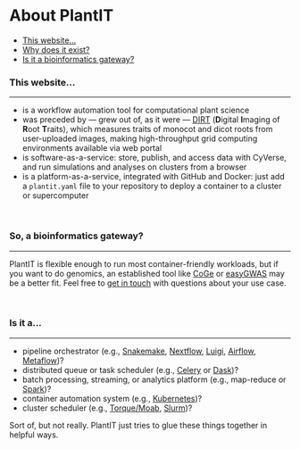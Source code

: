 # About PlantIT

<!-- START doctoc generated TOC please keep comment here to allow auto update -->
<!-- DON'T EDIT THIS SECTION, INSTEAD RE-RUN doctoc TO UPDATE -->

- [This website...](#this-website)
- [Why does it exist?](#why-does-it-exist)
- [Is it a bioinformatics gateway?](#is-it-a-bioinformatics-gateway)

<!-- END doctoc generated TOC please keep comment here to allow auto update -->

### This website...

---

- is a workflow automation tool for computational plant science 
- was preceded by &mdash; grew out of, as it were &mdash; [DIRT](http://dirt.cyverse.org/?q=welcome) (**D**igital **I**maging of **R**oot **T**raits), which measures traits of monocot and dicot roots from user-uploaded images, making high-throughput grid computing environments available via web portal
- is software-as-a-service: store, publish, and access data with CyVerse, and run simulations and analyses on clusters from a browser
- is a platform-as-a-service, integrated with GitHub and Docker: just add a `plantit.yaml` file to your repository to deploy a container to a cluster or supercomputer

<br/>

### So, a bioinformatics gateway?

---

PlantIT is flexible enough to run most container-friendly workloads, but if you want to do genomics, an established tool like [CoGe](https://genomevolution.org/CoGe/) or [easyGWAS](https://easygwas.ethz.ch/) may be a better fit. Feel free to [get in touch](https://github.com/Computational-Plant-Science/plantit/discussions) with questions about your use case.

<br/>
 
### Is it a...

---

- pipeline orchestrator (e.g., [Snakemake](https://snakemake.readthedocs.io/en/stable/), [Nextflow](https://www.nextflow.io/), [Luigi](https://luigi.readthedocs.io/en/stable/), [Airflow](https://airflow.apache.org/), [Metaflow](https://metaflow.org/))?
- distributed queue or task scheduler (e.g., [Celery](https://docs.celeryproject.org/en/stable/index.html) or [Dask](https://dask.org/))?
- batch processing, streaming, or analytics platform (e.g., map-reduce or [Spark](https://spark.apache.org/))?
- container automation system (e.g., [Kubernetes](https://kubernetes.io/))?
- cluster scheduler (e.g., [Torque/Moab](https://adaptivecomputing.com/cherry-services/torque-resource-manager/), [Slurm](https://slurm.schedmd.com/overview.html))?

Sort of, but not really. PlantIT just tries to glue these things together in helpful ways.

